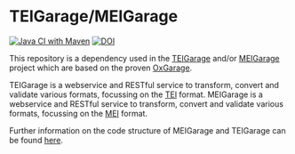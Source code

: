 # TEIGarage/MEIGarage 

[![Java CI with Maven](https://github.com/TEIC/ege-webclient/actions/workflows/maven.yml/badge.svg)](https://github.com/TEIC/ege-webclient/actions/workflows/maven.yml) [![DOI](https://zenodo.org/badge/DOI/10.5281/zenodo.10559394.svg)](https://doi.org/10.5281/zenodo.10559394)

This repository is a dependency used in the [TEIGarage](https://github.com/TEIC/TEIGarage) and/or [MEIGarage](https://github.com/Edirom/MEIGarage) project which are based on the proven [OxGarage](https://github.com/TEIC/oxgarage). 

TEIGarage is a webservice and RESTful service to transform, convert and validate various formats, focussing on the [TEI](https://tei-c.org/) format.
MEIGarage is a webservice and RESTful service to transform, convert and validate various formats, focussing on the [MEI](https://music-encoding.org/) format.

Further information on the code structure of MEIGarage and TEIGarage can be found [here](https://github.com/Edirom/MEIGarage/blob/main/doc/code-structure.md).



